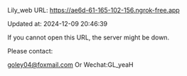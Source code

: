 Lily_web URL: https://ae6d-61-165-102-156.ngrok-free.app

Updated at: 2024-12-09 20:46:39

If you cannot open this URL, the server might be down.

Please contact: 

goley04@foxmail.com Or Wechat:GL_yeaH
